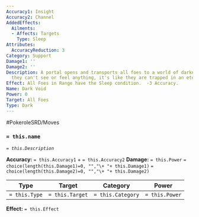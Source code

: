 ```yaml
---
Accuracy1: Insight
Accuracy2: Channel
AddedEffects:
  Ailments:
  - Affects: Targets
    Type: Sleep
Attributes:
  AccuracyReduction: 3
Category: Support
Damage1: ''
Damage2: ''
Description: A portal opens and transports all foes to a world of darkness, inside
  they can't see or feel anything, it's like they are trapped in an eternal slumber.
Effect: All Foes in Range have the Sleep condition.  -3 Accuracy.
Name: Dark Void
Power: 0
Target: All Foes
Type: Dark
---
```


#PokeroleSRD/Moves

### `= this.name` 
*`= this.Description`*

**Accuracy:** `= this.Accuracy1` + `= this.Accuracy2`
**Damage:** `= this.Power` `= choice(length(this.Damage1)=0, "","\+ "+ this.Damage1)` `= choice(length(this.Damage2)=0, "","\+ "+ this.Damage2)`

| Type          | Target          | Category          | Power          |
| ------------- | --------------- | ----------------  | -------------- |
| `= this.Type` | `= this.Target` | `= this.Category` | `= this.Power` | 

**Effect:** `= this.Effect`